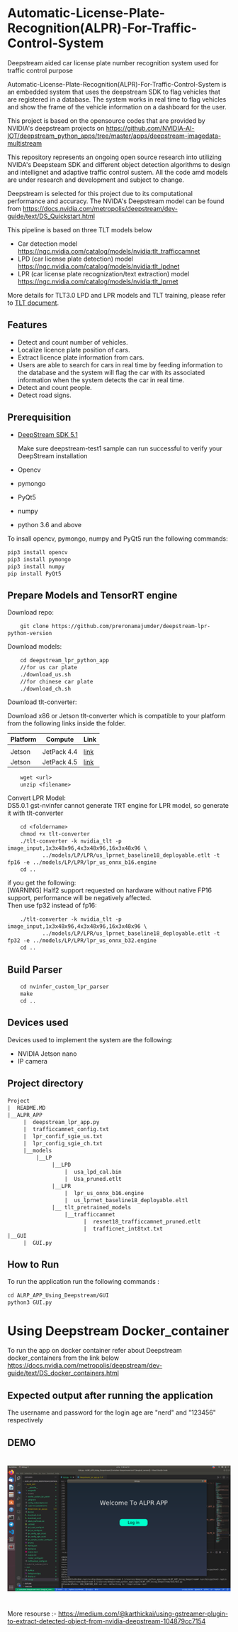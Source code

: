 # Automatic-License-Plate-Recognition(ALPR)-For-Traffic-Control-System

Deepstream aided car license plate number recognition system used for traffic control purpose

Automatic-License-Plate-Recognition(ALPR)-For-Traffic-Control-System is an embedded system that uses the deepstream SDK to flag vehicles that are registered in a database. The system works in real time to flag vehicles and show the frame of the vehicle information on a dashboard for the user.

This project is based on the opensource codes that are provided by NVIDIA's deepstream projects on https://github.com/NVIDIA-AI-IOT/deepstream_python_apps/tree/master/apps/deepstream-imagedata-multistream

This repository represents an ongoing open source research into utilizing NVIDA's Deepsteam SDK and different object detection algorithms to design and intellignet and adaptive traffic control sustem. All the code amd models are under research and development and subject to change.

Deepstream is selected for this project due to its computational performance and accuracy. The NVIDA's Deepstream model can be found from https://docs.nvidia.com/metropolis/deepstream/dev-guide/text/DS_Quickstart.html

This pipeline is based on three TLT models below

- Car detection model https://ngc.nvidia.com/catalog/models/nvidia:tlt_trafficcamnet
- LPD (car license plate detection) model https://ngc.nvidia.com/catalog/models/nvidia:tlt_lpdnet
- LPR (car license plate recognization/text extraction) model https://ngc.nvidia.com/catalog/models/nvidia:tlt_lprnet

More details for TLT3.0 LPD and LPR models and TLT training, please refer to [TLT document](https://docs.nvidia.com/metropolis/TLT/tlt-getting-started-guide/).

## Features

- Detect and count number of vehicles.
- Localize licence plate position of cars.
- Extract licence plate information from cars.
- Users are able to search for cars in real time by feeding information to the database and the system will flag the car with its associated information when the system detects the car in real time.
- Detect and count people.
- Detect road signs.

## Prerequisition

- [DeepStream SDK 5.1](https://developer.nvidia.com/deepstream-getting-started)

  Make sure deepstream-test1 sample can run successful to verify your DeepStream installation

- Opencv
- pymongo
- PyQt5
- numpy
- python 3.6 and above

To insall opencv, pymongo, numpy and PyQt5 run the following commands:

```
pip3 install opencv
pip3 install pymongo
pip3 install numpy
pip install PyQt5
```

## Prepare Models and TensorRT engine

Download repo:

```
    git clone https://github.com/preronamajumder/deepstream-lpr-python-version
```

Download models:

```
    cd deepstream_lpr_python_app
    //for us car plate
    ./download_us.sh
    //for chinese car plate
    ./download_ch.sh
```

Download tlt-converter:

Download x86 or Jetson tlt-converter which is compatible to your platform from the following links inside the folder.

| Platform | Compute     | Link                                                    |
| -------- | ----------- | ------------------------------------------------------- |
|          |
| Jetson   | JetPack 4.4 | [link](https://developer.nvidia.com/cuda102-trt71-jp44) |
| Jetson   | JetPack 4.5 | [link](https://developer.nvidia.com/cuda102-trt71-jp45) |

```
    wget <url>
    unzip <filename>
```

Convert LPR Model:  
DS5.0.1 gst-nvinfer cannot generate TRT engine for LPR model, so generate it with tlt-converter

```
    cd <foldername>
    chmod +x tlt-converter
    ./tlt-converter -k nvidia_tlt -p image_input,1x3x48x96,4x3x48x96,16x3x48x96 \
           ../models/LP/LPR/us_lprnet_baseline18_deployable.etlt -t fp16 -e ../models/LP/LPR/lpr_us_onnx_b16.engine
    cd ..
```

if you get the following:  
[WARNING] Half2 support requested on hardware without native FP16 support, performance will be negatively affected.  
Then use fp32 instead of fp16:

```
    ./tlt-converter -k nvidia_tlt -p image_input,1x3x48x96,4x3x48x96,16x3x48x96 \
           ../models/LP/LPR/us_lprnet_baseline18_deployable.etlt -t fp32 -e ../models/LP/LPR/lpr_us_onnx_b32.engine
    cd ..
```

## Build Parser

```
    cd nvinfer_custom_lpr_parser
    make
    cd ..
```

## Devices used

Devices used to implement the system are the following:

- NVIDIA Jetson nano
- IP camera

## Project directory

```
Project
|  README.MD
|__ALPR_APP
     |  deepstream_lpr_app.py
     |  trafficcamnet_config.txt
     |  lpr_confif_sgie_us.txt
     |  lpr_config_sgie_ch.txt
     |__models
         |__LP
              |__LPD
                  |  usa_lpd_cal.bin
                  |  Usa_pruned.etlt
              |__LPR
                  |  lpr_us_onnx_b16.engine
                  |  us_lprnet_baseline18_deployable.eltl
              |__ tlt_pretrained_models
                  |__trafficcamnet
                        |  resnet18_trafficcamnet_pruned.etlt
                        |  trafficnet_int8txt.txt
|__GUI
     |  GUI.py

```

## How to Run

To run the application run the following commands :

```
cd ALRP_APP_Using_Deepstream/GUI
python3 GUI.py

```
# Using Deepstream  Docker_container
To run the app on docker container refer about Deepstream docker_containers from the link below 
<br>https://docs.nvidia.com/metropolis/deepstream/dev-guide/text/DS_docker_containers.html

## Expected output after running the application

The username and password for the login age are "nerd" and "123456" respectively
## DEMO
#
 [![Alternate Text](demo1.png)](https://drive.google.com/file/d/1Yq0cXGOrfPOtATdH5mZNFubGVJRRhktL/view?usp=sharing "Link Title")

#






More resourse :- https://medium.com/@karthickai/using-gstreamer-plugin-to-extract-detected-object-from-nvidia-deepstream-104879cc7154
